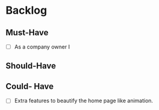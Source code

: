 # Backlog

## Must-Have

- [ ] As a company owner I

## Should-Have

## Could- Have

- [ ] Extra features to beautify the home page like animation.
